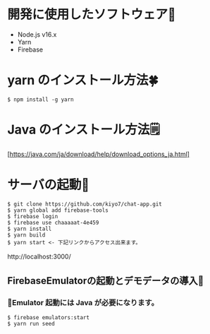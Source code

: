 
# 開発に使用したソフトウェア🚀

- Node.js v16.x
- Yarn
- Firebase

# yarn のインストール方法🍀

```
$ npm install -g yarn
```

# Java のインストール方法🗒

[https://java.com/ja/download/help/download_options_ja.html]

# サーバの起動🤖

```
$ git clone https://github.com/kiyo7/chat-app.git
$ yarn global add firebase-tools
$ firebase login
$ firebase use chaaaaat-4e459
$ yarn install
$ yarn build
$ yarn start <- 下記リンクからアクセス出来ます。
```

http://localhost:3000/　

## FirebaseEmulatorの起動とデモデータの導入🍞

### 🚨Emulator 起動には Java が必要になります。

```
$ firebase emulators:start
$ yarn run seed
```
